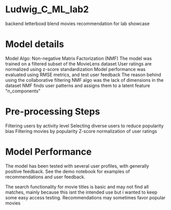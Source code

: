# Ludwig_C_ML_lab2
backend letterboxd blend movies recommendation for lab showcase



# Model details
Model Algo: Non-negative Matrix Factorization (NMF)
The model was trained on a filtered subset of the MovieLens dataset
User ratings are normalized using z-score standardization
Model performance was evaluated using RMSE metrics, and test user feedback
The reason behind using the collaborative filtering NMF algo was the lack of dimensions in the dataset
NMF finds user patterns and assigns them to a latent feature "n_components"

# Pre-processing Steps
Filtering users by activity level
Selecting diverse users to reduce popularity bias
Filtering movies by popularity
Z-score normalization of user ratings


# Model Performance
The model has been tested with several user profiles, with generally positive feedback. See the demo notebook for examples of recommendations and user feedback.

The search functionality for movie titles is basic and may not find all matches,
mainly because this isnt the intended use but i wanted to keep some easy access testing.
Recommendations may sometimes favor popular movies